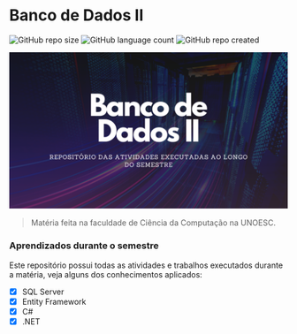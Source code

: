 # Banco de Dados II

![GitHub repo size](https://img.shields.io/github/repo-size/samueldelorenzi/BancoDeDadosII?style=for-the-badge)
![GitHub language count](https://img.shields.io/github/languages/count/samueldelorenzi/BancoDeDadosII?style=for-the-badge)
![GitHub repo created](https://img.shields.io/github/created-at/samueldelorenzi/BancoDeDadosII?style=for-the-badge&color=blue)

<img src="imagem.png">

> Matéria feita na faculdade de Ciência da Computação na UNOESC.

### Aprendizados durante o semestre

Este repositório possui todas as atividades e trabalhos executados durante a matéria, veja alguns dos conhecimentos aplicados:

- [x] SQL Server
- [x] Entity Framework
- [x] C#
- [x] .NET
